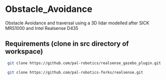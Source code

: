 # Obstacle_Avoidance
Obstacle Avoidance and traversal using a 3D lidar modelled after SICK MRS1000 and Intel Realsense D435

## Requirements (clone in src directory of workspace)
```bash
 git clone https://github.com/pal-robotics/realsense_gazebo_plugin.git
 
 git clone https://github.com/pal-robotics-forks/realsense.git
 ```

